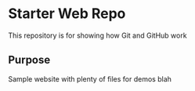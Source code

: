 # Starter Web Repo

This repository is for showing how Git and GitHub work

## Purpose

Sample website with plenty of files for demos blah